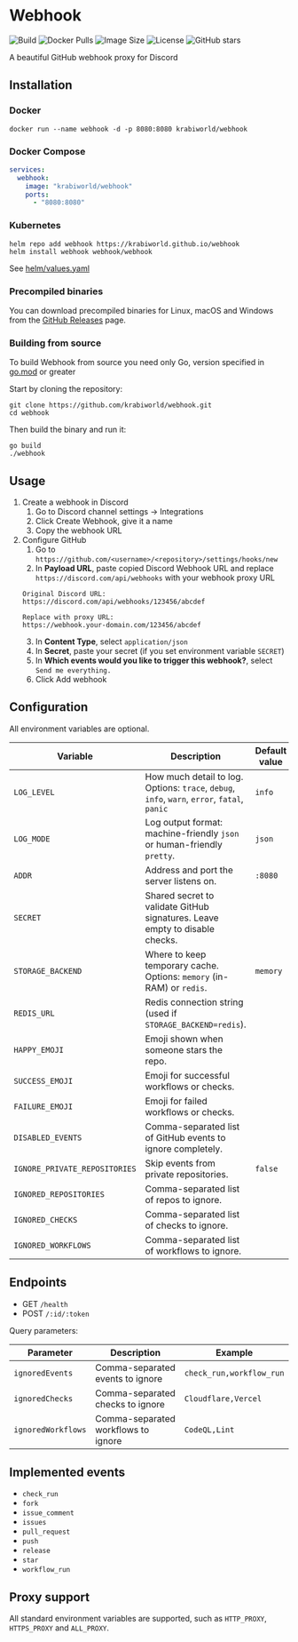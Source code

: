 # Webhook

![Build](https://github.com/krabiworld/webhook/actions/workflows/test.yml/badge.svg)
![Docker Pulls](https://img.shields.io/docker/pulls/krabiworld/webhook)
![Image Size](https://img.shields.io/docker/image-size/krabiworld/webhook/latest)
![License](https://img.shields.io/github/license/krabiworld/webhook)
![GitHub stars](https://img.shields.io/github/stars/krabiworld/webhook?style=social)

A beautiful GitHub webhook proxy for Discord

## Installation

### Docker

```shell
docker run --name webhook -d -p 8080:8080 krabiworld/webhook
```

### Docker Compose

```yaml
services:
  webhook:
    image: "krabiworld/webhook"
    ports:
      - "8080:8080"
```

### Kubernetes

```shell
helm repo add webhook https://krabiworld.github.io/webhook
helm install webhook webhook/webhook
```

See [helm/values.yaml](helm/values.yaml)

### Precompiled binaries

You can download precompiled binaries for Linux, macOS and Windows from the [GitHub Releases](https://github.com/krabiworld/webhook/releases) page.

### Building from source

To build Webhook from source you need only Go, version specified in [go.mod](go.mod) or greater

Start by cloning the repository:

```shell
git clone https://github.com/krabiworld/webhook.git
cd webhook
```

Then build the binary and run it:

```shell
go build
./webhook
```

## Usage

1. Create a webhook in Discord
   1. Go to Discord channel settings -> Integrations
   2. Click Create Webhook, give it a name
   3. Copy the webhook URL
2. Configure GitHub
   1. Go to `https://github.com/<username>/<repository>/settings/hooks/new`
   2. In **Payload URL**, paste copied Discord Webhook URL and replace `https://discord.com/api/webhooks` with your webhook proxy URL
    ```text
    Original Discord URL:
    https://discord.com/api/webhooks/123456/abcdef
    
    Replace with proxy URL:
    https://webhook.your-domain.com/123456/abcdef
    ```
   3. In **Content Type**, select `application/json`
   4. In **Secret**, paste your secret (if you set environment variable `SECRET`)
   5. In **Which events would you like to trigger this webhook?**, select `Send me everything.`
   6. Click Add webhook

## Configuration

All environment variables are optional.

| Variable                      | Description                                                                                  | Default value | Example                                                       |
|-------------------------------|----------------------------------------------------------------------------------------------|---------------|---------------------------------------------------------------|
| `LOG_LEVEL`                   | How much detail to log. Options: `trace`, `debug`, `info`, `warn`, `error`, `fatal`, `panic` | `info`        | `debug`                                                       |
| `LOG_MODE`                    | Log output format: machine-friendly `json` or human-friendly `pretty`.                       | `json`        | `pretty`                                                      |
| `ADDR`                        | Address and port the server listens on.                                                      | `:8080`       | `127.0.0.1:9000`                                              |
| `SECRET`                      | Shared secret to validate GitHub signatures. Leave empty to disable checks.                  |               | `random-string`                                               |
| `STORAGE_BACKEND`             | Where to keep temporary cache. Options: `memory` (in-RAM) or `redis`.                        | `memory`      | `redis`                                                       |
| `REDIS_URL`                   | Redis connection string (used if `STORAGE_BACKEND=redis`).                                   |               | `redis://<user>:<pass>@localhost:6379/<db>`                   |
| `HAPPY_EMOJI`                 | Emoji shown when someone stars the repo.                                                     |               | 🔥 or `<:foxtada:1399709119304306746>`                        |
| `SUCCESS_EMOJI`               | Emoji for successful workflows or checks.                                                    |               | ✨ or `<:catgood:1399709119304306747>`                         |
| `FAILURE_EMOJI`               | Emoji for failed workflows or checks.                                                        |               | 😭 or `<:catscream:1399709119304306748>`                      |
| `DISABLED_EVENTS`             | Comma-separated list of GitHub events to ignore completely.                                  |               | `release,fork`                                                |
| `IGNORE_PRIVATE_REPOSITORIES` | Skip events from private repositories.                                                       | `false`       | `true`                                                        |
| `IGNORED_REPOSITORIES`        | Comma-separated list of repos to ignore.                                                     |               | `torvalds/linux,rust-lang/rust`                               |
| `IGNORED_CHECKS`              | Comma-separated list of checks to ignore.                                                    |               | `Cloudflare,Vercel`                                           |
| `IGNORED_WORKFLOWS`           | Comma-separated list of workflows to ignore.                                                 |               | `"CodeQL,Automatic Dependency Submission,Dependabot Updates"` |

## Endpoints

- GET `/health`
- POST `/:id/:token`

Query parameters:

| Parameter          | Description                         | Example                  |
|--------------------|-------------------------------------|--------------------------|
| `ignoredEvents`    | Comma-separated events to ignore    | `check_run,workflow_run` |
| `ignoredChecks`    | Comma-separated checks to ignore    | `Cloudflare,Vercel`      |
| `ignoredWorkflows` | Comma-separated workflows to ignore | `CodeQL,Lint`            |

## Implemented events

- `check_run`
- `fork`
- `issue_comment`
- `issues`
- `pull_request`
- `push`
- `release`
- `star`
- `workflow_run`

## Proxy support

All standard environment variables are supported, such as `HTTP_PROXY`, `HTTPS_PROXY` and `ALL_PROXY`.
